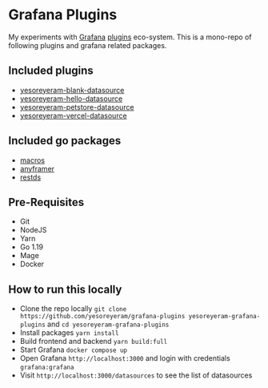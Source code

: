 # Grafana Plugins

My experiments with [Grafana](https://grafana.com) [plugins](https://grafana.com/plugins) eco-system. This is a mono-repo of following plugins and grafana related packages.

## Included plugins

- [yesoreyeram-blank-datasource](./plugins/yesoreyeram-blank-datasource/)
- [yesoreyeram-hello-datasource](./plugins/yesoreyeram-hello-datasource/)
- [yesoreyeram-petstore-datasource](./plugins/yesoreyeram-petstore-datasource/)
- [yesoreyeram-vercel-datasource](./plugins/yesoreyeram-vercel-datasource)

## Included go packages

- [macros](./lib/go/macros/)
- [anyframer](./lib/go/anyframer/)
- [restds](./lib/go/restds/)

## Pre-Requisites

- Git
- NodeJS
- Yarn
- Go 1.19
- Mage
- Docker

## How to run this locally

- Clone the repo locally `git clone https://github.com/yesoreyeram/grafana-plugins yesoreyeram-grafana-plugins` and `cd yesoreyeram-grafana-plugins`
- Install packages `yarn install`
- Build frontend and backend `yarn build:full`
- Start Grafana `docker compose up`
- Open Grafana `http://localhost:3000` and login with credentials `grafana:grafana`
- Visit `http://localhost:3000/datasources` to see the list of datasources
